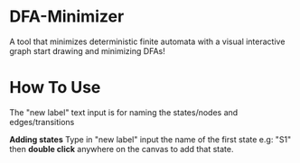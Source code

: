 # DFA-Minimizer
A tool that minimizes deterministic finite automata with a visual interactive graph
start drawing and minimizing DFAs!

# How To Use
The "new label" text input is for naming the states/nodes and edges/transitions

**Adding states**
Type in "new label" input the name of the first state e.g: "S1" then **double click** anywhere on the canvas to add that state.
